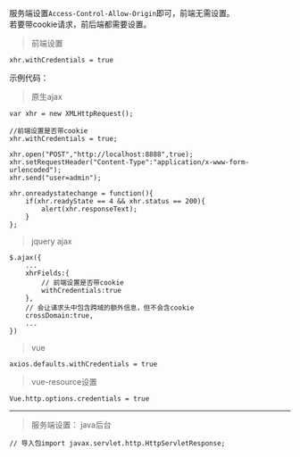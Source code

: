 服务端设置`Access-Control-Allow-Origin`即可，前端无需设置。  
若要带cookie请求，前后端都需要设置。  

> 前端设置  

`xhr.withCredentials = true`  

示例代码：
> 原生ajax
```
var xhr = new XMLHttpRequest();

//前端设置是否带cookie
xhr.withCredentials = true;

xhr.open("POST","http://localhost:8888",true);
xhr.setRequestHeader("Content-Type":"application/x-www-form-urlencoded");
xhr.send("user=admin");

xhr.onreadystatechange = function(){
    if(xhr.readyState == 4 && xhr.status == 200){
        alert(xhr.responseText);
    }
};
```

> jquery ajax
```
$.ajax({
    ...
    xhrFields:{
        // 前端设置是否带cookie
        withCredentials:true
    },
    // 会让请求头中包含跨域的额外信息，但不会含cookie
    crossDomain:true,
    ...
})
```

> vue  

`axios.defaults.withCredentials = true`

> vue-resource设置  
> 
`Vue.http.options.credentials = true`

---

> 服务端设置：
> java后台  
```
// 导入包import javax.servlet.http.HttpServletResponse;

```

